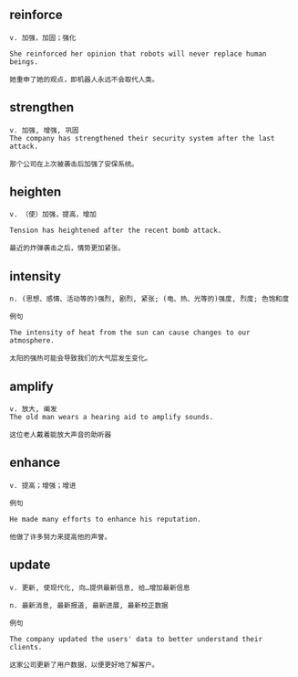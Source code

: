 ## reinforce
```
v. 加强，加固；强化

She reinforced her opinion that robots will never replace human beings.

她重申了她的观点，即机器人永远不会取代人类。
```

## strengthen
```
v. 加强, 增强, 巩固
The company has strengthened their security system after the last attack.

那个公司在上次被袭击后加强了安保系统。
```
## heighten
```
v. （使）加强，提高，增加

Tension has heightened after the recent bomb attack.

最近的炸弹袭击之后，情势更加紧张。
```
## intensity
```
n. (思想、感情、活动等的)强烈, 剧烈, 紧张; (电、热、光等的)强度, 烈度; 色饱和度

例句

The intensity of heat from the sun can cause changes to our atmosphere.

太阳的强热可能会导致我们的大气层发生变化。
```
## amplify
```
v. 放大, 阐发
The old man wears a hearing aid to amplify sounds.

这位老人戴着能放大声音的助听器
```
## enhance
```
v. 提高；增强；增进

例句

He made many efforts to enhance his reputation.

他做了许多努力来提高他的声誉。
```
## update
```
v. 更新, 使现代化, 向…提供最新信息, 给…增加最新信息

n. 最新消息, 最新报道, 最新进展, 最新校正数据

例句

The company updated the users' data to better understand their clients.

这家公司更新了用户数据，以便更好地了解客户。
```